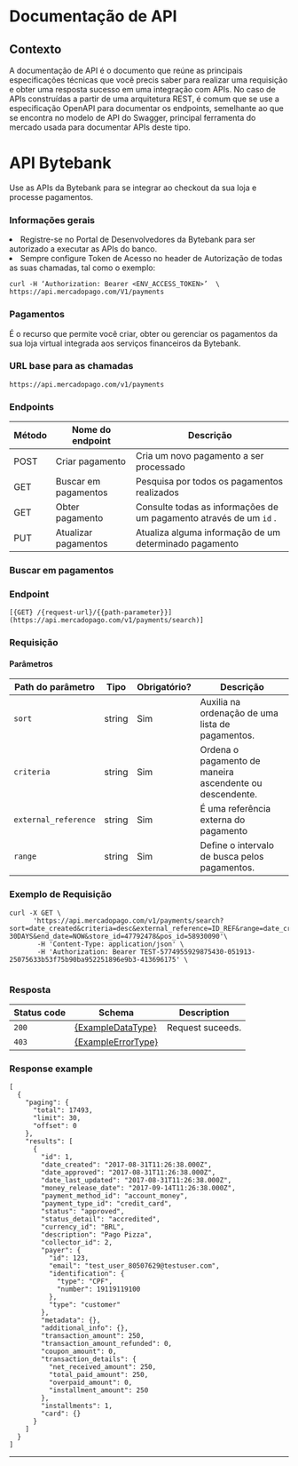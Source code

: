<h1>Documentação de API</h1>

<h2>Contexto</h2>
<p>A documentação de API é o documento que reúne as principais especificações técnicas que você precis saber para realizar uma requisição e obter uma resposta sucesso em uma integração com APIs. No caso de APIs 
construídas a partir de uma arquitetura REST, é comum que se use a especificação OpenAPI para documentar os endpoints, semelhante ao que se encontra no modelo de API do Swagger, principal ferramenta do mercado usada para documentar APIs deste tipo.</p>

<h1>API Bytebank</h1>
Use as APIs da Bytebank para se integrar ao checkout da sua loja e processe pagamentos.

<h3>Informações gerais</h3>
<li>Registre-se no Portal de Desenvolvedores da Bytebank para ser autorizado a executar as APIs do banco.</li>
<li>Sempre configure Token de Acesso no header de Autorização de todas as suas chamadas, tal como o exemplo:</li>

```
curl -H ‘Authorization: Bearer <ENV_ACCESS_TOKEN>’  \
https://api.mercadopago.com/V1/payments
````

<h3>Pagamentos</h3>
É o recurso que permite você criar, obter ou gerenciar os pagamentos da sua loja virtual integrada aos serviços financeiros da Bytebank.

<h3>URL base para as chamadas</h3>

```
https://api.mercadopago.com/v1/payments
```

### Endpoints

| Método | Nome do endpoint | Descrição |
|-----------------------------------------------------------------------------------------------------------------|-----------------------------------------------------------------------------------------------------------------|-----------------------------------------------------------------------------------------------------------------|
| POST | Criar pagamento | Cria um novo pagamento a ser processado |
| GET | Buscar em pagamentos | Pesquisa por todos os pagamentos realizados | 
| GET | Obter pagamento | Consulte todas as informações de um pagamento através de um ```id``` .| 
| PUT | Atualizar pagamentos | Atualiza alguma informação de um determinado pagamento | 

### Buscar em pagamentos

### Endpoint

```
[{GET} /{request-url}/{{path-parameter}}](https://api.mercadopago.com/v1/payments/search)]
```

### Requisição

#### Parâmetros 

| Path do parâmetro | Tipo   | Obrigatório? | Descrição                  |
|----------------|--------|-----------|------------------------------|
| ```sort```          | string | Sim  | Auxilia na ordenação de uma lista de pagamentos. |
| ```criteria```      | string | Sim  | Ordena o pagamento de maneira ascendente ou descendente. |
| ```external_reference``` | string | Sim | É uma referência externa do pagamento |
| ```range``` | string | Sim | Define o intervalo de busca pelos pagamentos. | 


### Exemplo de Requisição

```
curl -X GET \
      'https://api.mercadopago.com/v1/payments/search?sort=date_created&criteria=desc&external_reference=ID_REF&range=date_created&begin_date=NOW-30DAYS&end_date=NOW&store_id=47792478&pos_id=58930090'\
       -H 'Content-Type: application/json' \
       -H 'Authorization: Bearer TEST-5774955929875430-051913-25075633b53f75b90ba952251896e9b3-413696175' \
       
```

### Resposta

| Status code | Schema                                  | Description          |
|-------------|-----------------------------------------|----------------------|
| `200`       | [{ExampleDataType}](#data-model)        | Request suceeds. |
| `403`       | [{ExampleErrorType}](#exampleerrortype) |  | The caller is not authorized to perform this action.


### Response example

```
[
  {
    "paging": {
      "total": 17493,
      "limit": 30,
      "offset": 0
    },
    "results": [
      {
        "id": 1,
        "date_created": "2017-08-31T11:26:38.000Z",
        "date_approved": "2017-08-31T11:26:38.000Z",
        "date_last_updated": "2017-08-31T11:26:38.000Z",
        "money_release_date": "2017-09-14T11:26:38.000Z",
        "payment_method_id": "account_money",
        "payment_type_id": "credit_card",
        "status": "approved",
        "status_detail": "accredited",
        "currency_id": "BRL",
        "description": "Pago Pizza",
        "collector_id": 2,
        "payer": {
          "id": 123,
          "email": "test_user_80507629@testuser.com",
          "identification": {
            "type": "CPF",
            "number": 19119119100
          },
          "type": "customer"
        },
        "metadata": {},
        "additional_info": {},
        "transaction_amount": 250,
        "transaction_amount_refunded": 0,
        "coupon_amount": 0,
        "transaction_details": {
          "net_received_amount": 250,
          "total_paid_amount": 250,
          "overpaid_amount": 0,
          "installment_amount": 250
        },
        "installments": 1,
        "card": {}
      }
    ]
  }
]
```
---



